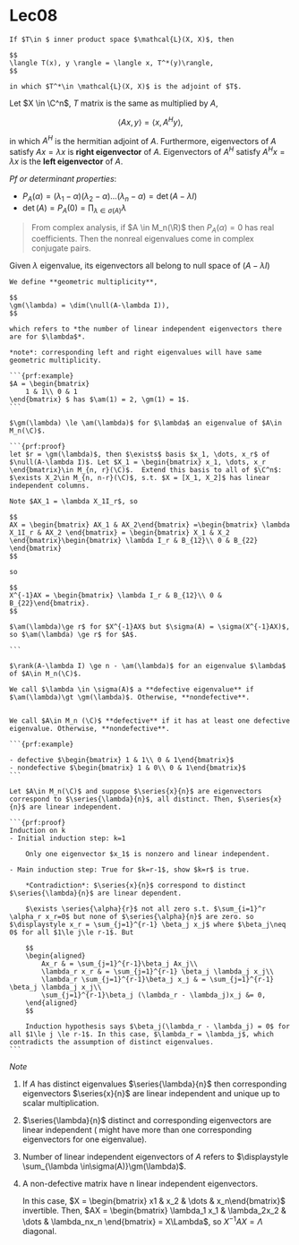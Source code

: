 # Lec08

```{prf:definition}
If $T\in $ inner product space $\mathcal{L}(X, X)$, then

$$
\langle T(x), y \rangle = \langle x, T^*(y)\rangle,
$$

in which $T^*\in \mathcal{L}(X, X)$ is the adjoint of $T$.
```



Let $X \in \C^n$, $T$ matrix is the same as multiplied by $A$,

$$
\langle Ax, y \rangle = \langle x, A^H y\rangle,
$$

in which $A^H$ is the hermitian adjoint of $A$. Furthermore, eigenvectors of $A$ satisfy $Ax = \lambda x$ is **right eigenvector** of $A$. Eigenvectors of $A^H$ satisfy $A^Hx=\lambda x$ is the **left eigenvector** of $A$.

*Pf or determinant properties*:

- $P_A(\alpha) = (\lambda_1 - \alpha)(\lambda_2 - \alpha) \dots (\lambda_n - \alpha) = \det(A-\lambda I)$
- $\displaystyle\det(A) = P_A(0) = \prod_{\lambda \in \sigma(A)}\lambda$


> From complex analysis, if $A \in M_n(\R)$ then $P_A(\alpha)=0$ has real coefficients. Then the nonreal eigenvalues come in complex conjugate pairs.

Given $\lambda$ eigenvalue, its eigenvectors all belong to null space of $(A-\lambda I)$

````{prf:definition}
We define **geometric multiplicity**,

$$
\gm(\lambda) = \dim(\null(A-\lambda I)),
$$

which refers to *the number of linear independent eigenvectors there are for $\lambda$*.

*note*: corresponding left and right eigenvalues will have same geometric multiplicity.

```{prf:example}
$A = \begin{bmatrix}
    1 & 1\\ 0 & 1
\end{bmatrix} $ has $\am(1) = 2, \gm(1) = 1$.
```
````

````{prf:proposition}
$\gm(\lambda) \le \am(\lambda)$ for $\lambda$ an eigenvalue of $A\in M_n(\C)$.

```{prf:proof}
let $r = \gm(\lambda)$, then $\exists$ basis $x_1, \dots, x_r$ of $\null(A-\lambda I)$. Let $X_1 = \begin{bmatrix} x_1, \dots, x_r \end{bmatrix}\in M_{n, r}(\C)$.  Extend this basis to all of $\C^n$: $\exists X_2\in M_{n, n-r}(\C)$, s.t. $X = [X_1, X_2]$ has linear independent columns.

Note $AX_1 = \lambda X_1I_r$, so 

$$
AX = \begin{bmatrix} AX_1 & AX_2\end{bmatrix} =\begin{bmatrix} \lambda X_1I_r & AX_2 \end{bmatrix} = \begin{bmatrix} X_1 & X_2 \end{bmatrix}\begin{bmatrix} \lambda I_r & B_{12}\\ 0 & B_{22} \end{bmatrix}
$$

so 

$$
X^{-1}AX = \begin{bmatrix} \lambda I_r & B_{12}\\ 0 & B_{22}\end{bmatrix}.
$$

$\am(\lambda)\ge r$ for $X^{-1}AX$ but $\sigma(A) = \sigma(X^{-1}AX)$, so $\am(\lambda) \ge r$ for $A$.

```
````

```{prf:definition} **Rank Multiplicity Theorem**
$\rank(A-\lambda I) \ge n - \am(\lambda)$ for an eigenvalue $\lambda$ of $A\in M_n(\C)$.
```


````{prf:definition}
We call $\lambda \in \sigma(A)$ a **defective eigenvalue** if $\am(\lambda)\gt \gm(\lambda)$. Otherwise, **nondefective**.


We call $A\in M_n (\C)$ **defective** if it has at least one defective eigenvalue. Otherwise, **nondefective**.

```{prf:example}

- defective $\begin{bmatrix} 1 & 1\\ 0 & 1\end{bmatrix}$ 
- nondefective $\begin{bmatrix} 1 & 0\\ 0 & 1\end{bmatrix}$
```
````

````{prf:proposition}
Let $A\in M_n(\C)$ and suppose $\series{x}{n}$ are eigenvectors correspond to $\series{\lambda}{n}$, all distinct. Then, $\series{x}{n}$ are linear independent.

```{prf:proof}
Induction on k
- Initial induction step: k=1

    Only one eigenvector $x_1$ is nonzero and linear independent.

- Main induction step: True for $k=r-1$, show $k=r$ is true.

    *Contradiction*: $\series{x}{n}$ correspond to distinct $\series{\lambda}{n}$ are linear dependent.

    $\exists \series{\alpha}{r}$ not all zero s.t. $\sum_{i=1}^r \alpha_r x_r=0$ but none of $\series{\alpha}{n}$ are zero. so $\displaystyle x_r = \sum_{j=1}^{r-1} \beta_j x_j$ where $\beta_j\neq 0$ for all $1\le j\le r-1$. But 
    
    $$
    \begin{aligned}
        Ax_r & = \sum_{j=1}^{r-1}\beta_j Ax_j\\
        \lambda_r x_r & = \sum_{j=1}^{r-1} \beta_j \lambda_j x_j\\
        \lambda_r \sum_{j=1}^{r-1}\beta_j x_j & = \sum_{j=1}^{r-1} \beta_j \lambda_j x_j\\
        \sum_{j=1}^{r-1}\beta_j (\lambda_r - \lambda_j)x_j &= 0,
    \end{aligned}
    $$

    Induction hypothesis says $\beta_j(\lambda_r - \lambda_j) = 0$ for all $1\le j \le r-1$. In this case, $\lambda_r = \lambda_j$, which contradicts the assumption of distinct eigenvalues.
```
````


*Note*
1. If $A$ has distinct eigenvalues $\series{\lambda}{n}$ then corresponding eigenvectors $\series{x}{n}$ are linear independent and unique up to scalar multiplication.
2. $\series{\lambda}{n}$ distinct and corresponding eigenvectors are linear independent ( might have more than one corresponding eigenvectors for one eigenvalue).
3. Number of linear independent eigenvectors of $A$ refers to $\displaystyle \sum_{\lambda \in\sigma(A)}\gm(\lambda)$.
4. A non-defective matrix have n linear independent eigenvectors. 

    In this case, $X = \begin{bmatrix} x1 & x_2 & \dots & x_n\end{bmatrix}$ invertible. Then, $AX = \begin{bmatrix} \lambda_1 x_1 & \lambda_2x_2 & \dots & \lambda_nx_n \end{bmatrix} = X\Lambda$, so $X^{-1}AX =\Lambda$ diagonal.